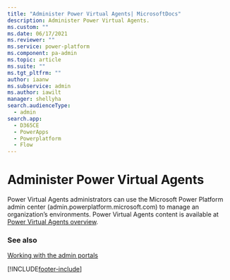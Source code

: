 ```yaml
---
title: "Administer Power Virtual Agents| MicrosoftDocs"
description: Administer Power Virtual Agents.
ms.custom: ""
ms.date: 06/17/2021
ms.reviewer: ""
ms.service: power-platform
ms.component: pa-admin
ms.topic: article
ms.suite: ""
ms.tgt_pltfrm: ""
author: iaanw
ms.subservice: admin
ms.author: iawilt
manager: shellyha
search.audienceType: 
  - admin
search.app:
  - D365CE
  - PowerApps
  - Powerplatform
  - Flow
---
```

# Administer Power Virtual Agents

Power Virtual Agents administrators can use the Microsoft Power Platform admin center (admin.powerplatform.microsoft.com) to manage an organization’s environments. Power Virtual Agents content is available at [Power Virtual Agents overview](../../power-virtual-agents/fundamentals-what-is-power-virtual-agents.md). 

### See also
[Working with the admin portals](wp-work-with-admin-portals.md)


[!INCLUDE[footer-include](../includes/footer-banner.md)]
